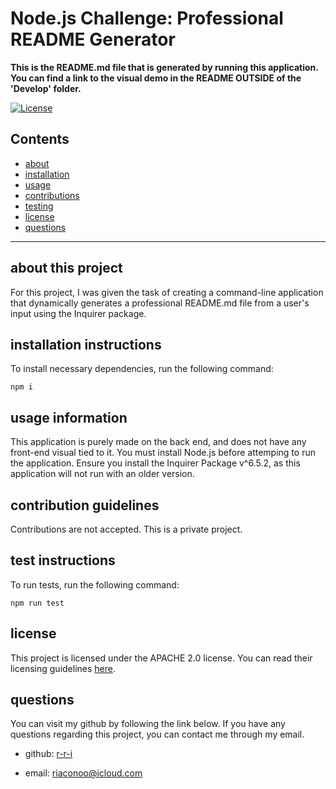 # Node.js Challenge: Professional README Generator

**This is the README.md file that is generated by running this application. You can find a link to the visual demo in the README OUTSIDE of the 'Develop' folder.**

[![License](https://img.shields.io/badge/License-Apache_2.0-blue.svg)](https://opensource.org/licenses/Apache-2.0)

## Contents
- [about](#about)
- [installation](#installation)
- [usage](#usage)
- [contributions](#contributions)
- [testing](#testing)
- [license](#license)
- [questions](#questions)

---

## about this project

For this project, I was given the task of creating a command-line application that dynamically generates a professional README.md file from a user's input using the Inquirer package.

## installation instructions

To install necessary dependencies, run the following command:

```
npm i
```

## usage information

This application is purely made on the back end, and does not have any front-end visual tied to it. You must install Node.js before attemping to run the application. Ensure you install the Inquirer Package v^6.5.2, as this application will not run with an older version.

## contribution guidelines

Contributions are not accepted. This is a private project.

## test instructions

To run tests, run the following command:

```
npm run test
```

## license

This project is licensed under the APACHE 2.0 license. You can read their licensing guidelines [here](https://opensource.org/licenses/Apache-2.0).

## questions

You can visit my github by following the link below. If you have any questions regarding this project, you can contact me through my email.

- github: [r-r-i](https://github.com/r-r-i)

- email: riaconoo@icloud.com
